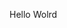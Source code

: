 Hello Wolrd







































































































































































































































































































































































































































































































































































































































































































































































































































































































































































































































































































































































































































































































































































































































































































































































































































































































































































































































































































































































































































































































































































































































































































































































































































































































































































































































































































































































































































































































































































































































































































































































































































































































































































































































































































































































































































































































































































































































































































































































































































































































































































































































































































































































































































































































































































































































































































































































































































































































































































































































































































































































































































































































































































































































































































































































































































